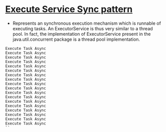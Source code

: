[Execute Service Sync pattern](http://docs.oracle.com/javase/7/docs/api/java/util/concurrent/ExecutorService.html)
=================

* Represents an synchronous execution mechanism which is runnable of executing tasks. 
  An ExecutorService is thus very similar to a thread pool. In fact, the implementation of ExecutorService present 
  in the java.util.concurrent package is a thread pool implementation.

```               
Execute Task Async 
Execute Task Async 
Execute Task Async 
Execute Task Async 
Execute Task Async 
Execute Task Async 
Execute Task Async 
Execute Task Async 
Execute Task Async 
Execute Task Async 
Execute Task Async 
Execute Task Async 
Execute Task Async 
Execute Task Async 
Execute Task Async 
Execute Task Async 
Execute Task Async 
Execute Task Async 
``                